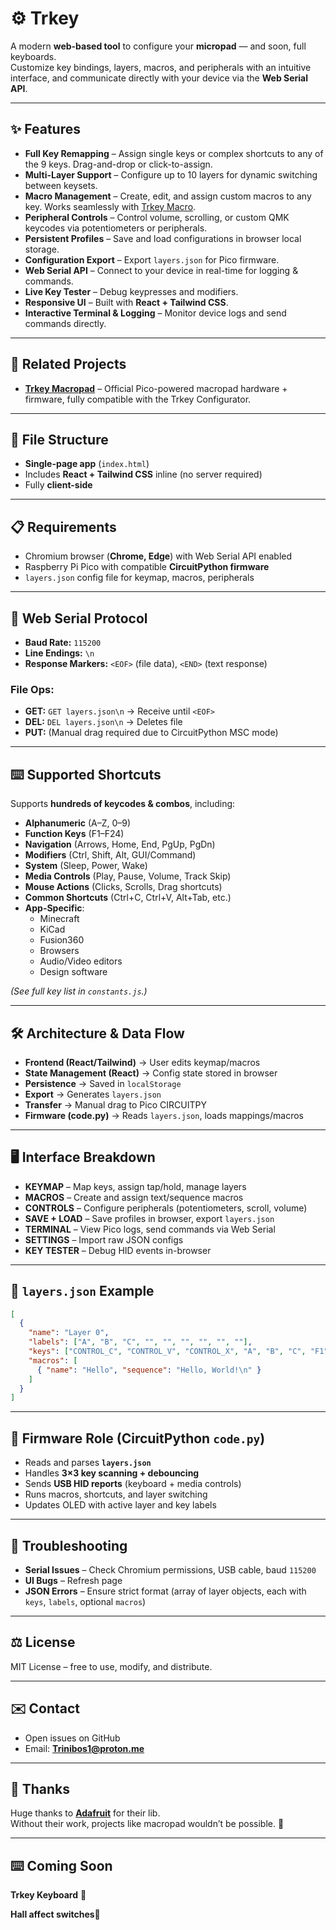 
# ⚙️ Trkey

A modern **web-based tool** to configure your **micropad** — and soon, full keyboards.  
Customize key bindings, layers, macros, and peripherals with an intuitive interface, and communicate directly with your device via the **Web Serial API**.

---

## ✨ Features

- **Full Key Remapping** – Assign single keys or complex shortcuts to any of the 9 keys. Drag-and-drop or click-to-assign.  
- **Multi-Layer Support** – Configure up to 10 layers for dynamic switching between keysets.  
- **Macro Management** – Create, edit, and assign custom macros to any key. Works seamlessly with [Trkey Macro](https://github.com/trinibos1/Trkey_macro).  
- **Peripheral Controls** – Control volume, scrolling, or custom QMK keycodes via potentiometers or peripherals.  
- **Persistent Profiles** – Save and load configurations in browser local storage.  
- **Configuration Export** – Export `layers.json` for Pico firmware.  
- **Web Serial API** – Connect to your device in real-time for logging & commands.  
- **Live Key Tester** – Debug keypresses and modifiers.  
- **Responsive UI** – Built with **React + Tailwind CSS**.  
- **Interactive Terminal & Logging** – Monitor device logs and send commands directly.  

---

## 🔗 Related Projects

- **[Trkey Macropad](https://github.com/trinibos1/Trkey_macro)** – Official Pico-powered macropad hardware + firmware, fully compatible with the Trkey Configurator.

---
## 📁 File Structure

- **Single-page app** (`index.html`)  
- Includes **React + Tailwind CSS** inline (no server required)  
- Fully **client-side**  

---

## 📋 Requirements

- Chromium browser (**Chrome, Edge**) with Web Serial API enabled  
- Raspberry Pi Pico with compatible **CircuitPython firmware**  
- `layers.json` config file for keymap, macros, peripherals  

---

## 📡 Web Serial Protocol

- **Baud Rate:** `115200`  
- **Line Endings:** `\n`  
- **Response Markers:** `<EOF>` (file data), `<END>` (text response)  

### File Ops:
- **GET:** `GET layers.json\n` → Receive until `<EOF>`  
- **DEL:** `DEL layers.json\n` → Deletes file  
- **PUT:** (Manual drag required due to CircuitPython MSC mode)  

---

## ⌨️ Supported Shortcuts

Supports **hundreds of keycodes & combos**, including:  

- **Alphanumeric** (A–Z, 0–9)  
- **Function Keys** (F1–F24)  
- **Navigation** (Arrows, Home, End, PgUp, PgDn)  
- **Modifiers** (Ctrl, Shift, Alt, GUI/Command)  
- **System** (Sleep, Power, Wake)  
- **Media Controls** (Play, Pause, Volume, Track Skip)  
- **Mouse Actions** (Clicks, Scrolls, Drag shortcuts)  
- **Common Shortcuts** (Ctrl+C, Ctrl+V, Alt+Tab, etc.)  
- **App-Specific**:  
  - Minecraft  
  - KiCad  
  - Fusion360  
  - Browsers  
  - Audio/Video editors  
  - Design software  

*(See full key list in `constants.js`.)*

---

## 🛠️ Architecture & Data Flow

- **Frontend (React/Tailwind)** → User edits keymap/macros  
- **State Management (React)** → Config state stored in browser  
- **Persistence** → Saved in `localStorage`  
- **Export** → Generates `layers.json`  
- **Transfer** → Manual drag to Pico CIRCUITPY  
- **Firmware (code.py)** → Reads `layers.json`, loads mappings/macros  

---

## 🖥️ Interface Breakdown

- **KEYMAP** – Map keys, assign tap/hold, manage layers  
- **MACROS** – Create and assign text/sequence macros  
- **CONTROLS** – Configure peripherals (potentiometers, scroll, volume)  
- **SAVE + LOAD** – Save profiles in browser, export `layers.json`  
- **TERMINAL** – View Pico logs, send commands via Web Serial  
- **SETTINGS** – Import raw JSON configs  
- **KEY TESTER** – Debug HID events in-browser  

---

## 📡 `layers.json` Example

```json
[
  {
    "name": "Layer 0",
    "labels": ["A", "B", "C", "", "", "", "", "", ""],
    "keys": ["CONTROL_C", "CONTROL_V", "CONTROL_X", "A", "B", "C", "F1", "F2", "F3"],
    "macros": [
      { "name": "Hello", "sequence": "Hello, World!\n" }
    ]
  }
]
````

---

## 🤖 Firmware Role (CircuitPython `code.py`)

* Reads and parses **`layers.json`**
* Handles **3×3 key scanning + debouncing**
* Sends **USB HID reports** (keyboard + media controls)
* Runs macros, shortcuts, and layer switching
* Updates OLED with active layer and key labels

---

## 🐛 Troubleshooting

* **Serial Issues** – Check Chromium permissions, USB cable, baud `115200`
* **UI Bugs** – Refresh page
* **JSON Errors** – Ensure strict format (array of layer objects, each with `keys`, `labels`, optional `macros`)

---

## ⚖️ License

MIT License – free to use, modify, and distribute.

---

## ✉️ Contact

* Open issues on GitHub
* Email: **[Trinibos1@proton.me](mailto:Trinibos1@proton.me)**

---
## 🙌 Thanks

Huge thanks to **[Adafruit](https://www.adafruit.com/)** for their lib.  
Without their work, projects like macropad wouldn’t be possible. 💜

---
## ⌨️ Coming Soon

**Trkey Keyboard** 🚀

**Hall affect switches**🥳

